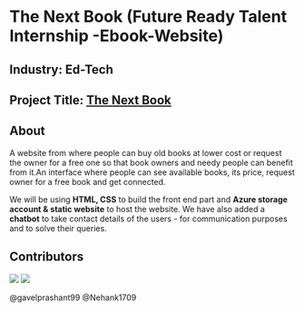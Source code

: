 # The Next Book (Future Ready Talent Internship -Ebook-Website)

## Industry: Ed-Tech
## Project Title: [The Next Book](https://storagefrt.z30.web.core.windows.net/#)

## About

A website from where people can buy old books at lower cost or request the owner for a free one so that book owners and needy people can benefit from it.An interface where people can see available books, its price, request owner for a free book and get connected.

We will be using **HTML, CSS** to build the front end part and **Azure storage account & static website** to host the website. We have also added a **chatbot** to take contact details of the users - for communication purposes and to solve their queries.


## Contributors

[![](https://github.com/gavelprashant99.png?size=50)](https://github.com/gavelprashant99)
[![](https://github.com/Nehank1709.png?size=50)](https://github.com/Nehank1709)

@gavelprashant99
@Nehank1709
